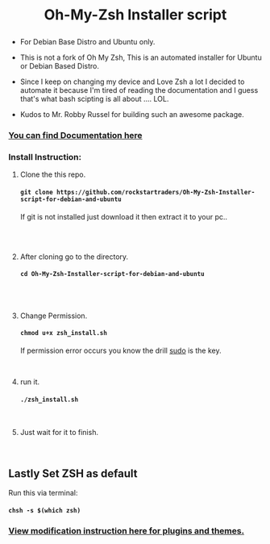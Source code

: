 
<h1><p align="center">
Oh-My-Zsh Installer script 
</p></h1>

- For Debian Base Distro and Ubuntu only.


- This is not a fork of Oh My Zsh, This is an automated installer for Ubuntu or Debian Based Distro.

- Since I keep on changing my device and Love Zsh a lot I decided to automate it because I'm tired of reading the documentation and I guess that's what bash scipting is all about .... LOL.

- Kudos to Mr. Robby Russel for building such an awesome package.

### [You can find Documentation here ](https://github.com/robbyrussell/oh-my-zsh)
   

 ### Install Instruction: 

1. Clone the this repo. 
    #### `git clone https://github.com/rockstartraders/Oh-My-Zsh-Installer-script-for-debian-and-ubuntu`

   If git is not installed just download it then extract it to your pc.. 

<br>
<br>
 
 2. After cloning go to the directory.

      #### `cd Oh-My-Zsh-Installer-script-for-debian-and-ubuntu`

<br>
<br>

   3. Change Permission.

      #### `chmod u+x zsh_install.sh`
         If permission error occurs you know the drill  [sudo](https://en.wikipedia.org/wiki/Sudo) is the key.

<br>

   4. run it. 

      #### `./zsh_install.sh`
        
<br>
    
   5. Just wait for it to finish. 


<br>

## Lastly Set ZSH as default 
Run this via terminal:  
#### `chsh -s $(which zsh)`


### [View modification instruction here for plugins and themes.](https://github.com/robbyrussell/oh-my-zsh)
   






  
